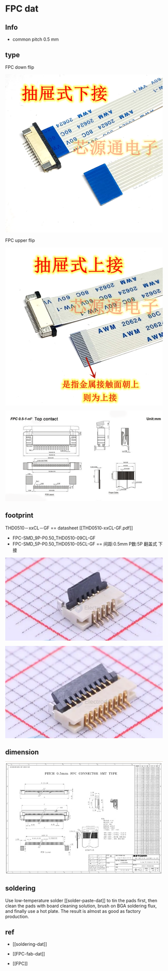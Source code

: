
# FPC dat 


## Info 
- common pitch 0.5 mm


## type 

FPC down flip 

![](53-53-16-17-07-2023.png)



FPC upper flip 

![](41-53-16-17-07-2023.png)

![](32-14-18-03-08-2023.png)




## footprint 

THD0510－xxCL－GF == datasheet [[THD0510-xxCL-GF.pdf]]


- FPC-SMD_9P-P0.50_THD0510-09CL-GF
- FPC-SMD_5P-P0.50_THD0510-05CL-GF == 间距:0.5mm P数:5P 翻盖式 下接

![](2025-07-14-01-04-01.png)

![](2025-07-14-01-04-59.png)



## dimension 

![](05-55-16-17-07-2023.png)


## soldering 

Use low-temperature solder [[solder-paste-dat]] to tin the pads first, then clean the pads with board cleaning solution, brush on BGA soldering flux, and finally use a hot plate. The result is almost as good as factory production.


## ref 

- [[soldering-dat]]

- [[FPC-fab-dat]]

- [[FPC]]